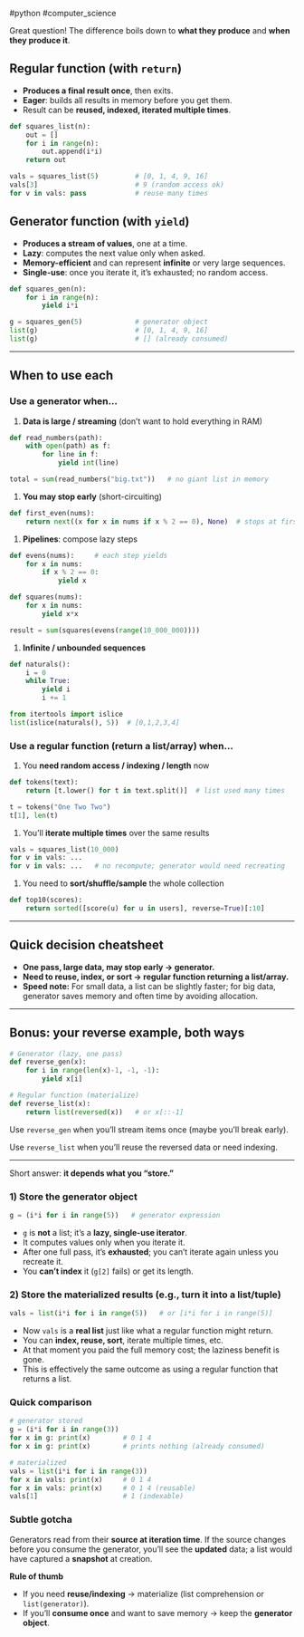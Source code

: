 #python #computer_science 

Great question! The difference boils down to **what they produce** and **when they produce it**.

## Regular function (with `return`)

- **Produces a final result once**, then exits.
- **Eager**: builds all results in memory before you get them.
- Result can be **reused, indexed, iterated multiple times**.

```python
def squares_list(n):
    out = []
    for i in range(n):
        out.append(i*i)
    return out

vals = squares_list(5)         # [0, 1, 4, 9, 16]
vals[3]                        # 9 (random access ok)
for v in vals: pass            # reuse many times

```

## Generator function (with `yield`)

- **Produces a stream of values**, one at a time.
- **Lazy**: computes the next value only when asked.
- **Memory-efficient** and can represent **infinite** or very large sequences.
- **Single-use**: once you iterate it, it’s exhausted; no random access.

```python
def squares_gen(n):
    for i in range(n):
        yield i*i

g = squares_gen(5)             # generator object
list(g)                        # [0, 1, 4, 9, 16]
list(g)                        # [] (already consumed)

```

---

## When to use each

### Use a **generator** when…

1. **Data is large / streaming** (don’t want to hold everything in RAM)

```python
def read_numbers(path):
    with open(path) as f:
        for line in f:
            yield int(line)

total = sum(read_numbers("big.txt"))   # no giant list in memory

```

1. **You may stop early** (short-circuiting)

```python
def first_even(nums):
    return next((x for x in nums if x % 2 == 0), None)  # stops at first match

```

1. **Pipelines**: compose lazy steps

```python
def evens(nums):     # each step yields
    for x in nums:
        if x % 2 == 0:
            yield x

def squares(nums):
    for x in nums:
        yield x*x

result = sum(squares(evens(range(10_000_000))))

```

1. **Infinite / unbounded sequences**

```python
def naturals():
    i = 0
    while True:
        yield i
        i += 1

from itertools import islice
list(islice(naturals(), 5))  # [0,1,2,3,4]

```

### Use a **regular function (return a list/array)** when…

1. You **need random access / indexing / length** now

```python
def tokens(text):
    return [t.lower() for t in text.split()]  # list used many times

t = tokens("One Two Two")
t[1], len(t)

```

1. You’ll **iterate multiple times** over the same results

```python
vals = squares_list(10_000)
for v in vals: ...
for v in vals: ...   # no recompute; generator would need recreating

```

1. You need to **sort/shuffle/sample** the whole collection

```python
def top10(scores):
    return sorted([score(u) for u in users], reverse=True)[:10]

```

---

## Quick decision cheatsheet

- **One pass, large data, may stop early → generator.**
- **Need to reuse, index, or sort → regular function returning a list/array.**
- **Speed note:** For small data, a list can be slightly faster; for big data, generator saves memory and often time by avoiding allocation.

---

## Bonus: your reverse example, both ways

```python
# Generator (lazy, one pass)
def reverse_gen(x):
    for i in range(len(x)-1, -1, -1):
        yield x[i]

# Regular function (materialize)
def reverse_list(x):
    return list(reversed(x))   # or x[::-1]

```

Use `reverse_gen` when you’ll stream items once (maybe you’ll break early).

Use `reverse_list` when you’ll reuse the reversed data or need indexing.

---

Short answer: **it depends what you “store.”**

### 1) Store the **generator object**

```python
g = (i*i for i in range(5))   # generator expression

```

- `g` is **not** a list; it’s a **lazy, single-use iterator**.
- It computes values only when you iterate it.
- After one full pass, it’s **exhausted**; you can’t iterate again unless you recreate it.
- You **can’t index** it (`g[2]` fails) or get its length.

### 2) Store the **materialized results** (e.g., turn it into a list/tuple)

```python
vals = list(i*i for i in range(5))   # or [i*i for i in range(5)]

```

- Now `vals` is a **real list** just like what a regular function might return.
- You can **index, reuse, sort**, iterate multiple times, etc.
- At that moment you paid the full memory cost; the laziness benefit is gone.
- This is effectively the same outcome as using a regular function that returns a list.

### Quick comparison

```python
# generator stored
g = (i*i for i in range(3))
for x in g: print(x)        # 0 1 4
for x in g: print(x)        # prints nothing (already consumed)

# materialized
vals = list(i*i for i in range(3))
for x in vals: print(x)     # 0 1 4
for x in vals: print(x)     # 0 1 4 (reusable)
vals[1]                     # 1 (indexable)

```

### Subtle gotcha

Generators read from their **source at iteration time**. If the source changes before you consume the generator, you’ll see the **updated** data; a list would have captured a **snapshot** at creation.

**Rule of thumb**

- If you need **reuse/indexing** → materialize (list comprehension or `list(generator)`).
- If you’ll **consume once** and want to save memory → keep the **generator object**.